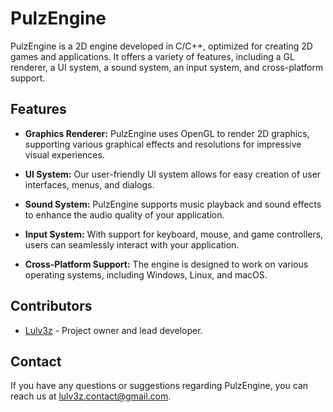 # PulzEngine

PulzEngine is a 2D engine developed in C/C++, optimized for creating 2D games and applications. It offers a variety of features, including a GL renderer, a UI system, a sound system, an input system, and cross-platform support.

## Features

- **Graphics Renderer:** PulzEngine uses OpenGL to render 2D graphics, supporting various graphical effects and resolutions for impressive visual experiences.

- **UI System:** Our user-friendly UI system allows for easy creation of user interfaces, menus, and dialogs.

- **Sound System:** PulzEngine supports music playback and sound effects to enhance the audio quality of your application.

- **Input System:** With support for keyboard, mouse, and game controllers, users can seamlessly interact with your application.

- **Cross-Platform Support:** The engine is designed to work on various operating systems, including Windows, Linux, and macOS.

## Contributors

- [Lulv3z](https://github.com/lulv3z) - Project owner and lead developer.

## Contact

If you have any questions or suggestions regarding PulzEngine, you can reach us at lulv3z.contact@gmail.com.
